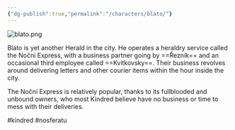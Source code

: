 ```yaml
---
{"dg-publish":true,"permalink":"/characters/blato/"}
---
```


![blato.png](/img/user/Images/blato.png)

Bláto is yet another Herald in the city. He operates a heraldry service called the Noční Express, with a business partner going by ==Řezník== and an occasional third employee called ==Kvitkovsky==. Their business revolves around delivering letters and other courier items within the hour inside the city.

The Noční Express is relatively popular, thanks to its fullblooded and unbound owners, who most Kindred believe have no business or time to mess with their deliveries.

#kindred #nosferatu 